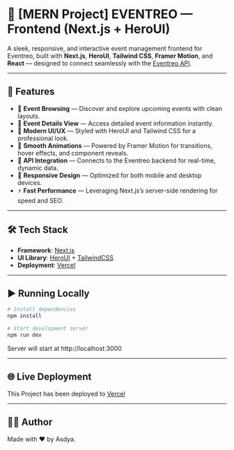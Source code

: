 # 🎨 [MERN Project] EVENTREO — Frontend (Next.js + HeroUI)

A sleek, responsive, and interactive event management frontend for Eventreo, built with **Next.js**, **HeroUI**, **Tailwind CSS**, **Framer Motion**, and **React** — designed to connect seamlessly with the [Eventreo API](https://github.com/raddva/api-eventreo).

---

## 🚀 Features

- 📅 **Event Browsing** — Discover and explore upcoming events with clean layouts.
- 📝 **Event Details View** — Access detailed event information instantly.
- 🎨 **Modern UI/UX** — Styled with HeroUI and Tailwind CSS for a professional look.
- 💫 **Smooth Animations** — Powered by Framer Motion for transitions, hover effects, and component reveals.
- 🔗 **API Integration** — Connects to the Eventreo backend for real-time, dynamic data.
- 📱 **Responsive Design** — Optimized for both mobile and desktop devices.
- ⚡ **Fast Performance** — Leveraging Next.js’s server-side rendering for speed and SEO.

---

## 🛠️ Tech Stack

- **Framework**: [Next.js](https://nextjs.org/)
- **UI Library**: [HeroUI](https://www.heroui.com/) + [TailwindCSS](https://tailwindcss.com/)
- **Deployment**: [Vercel](https://vercel.com/)

---

## ▶️ Running Locally

```bash
# Install dependencies
npm install

# Start development server
npm run dev
```

Server will start at http://localhost:3000

---

## 🌐 Live Deployment

This Project has been deployed to [Vercel](https://eventreo.vercel.app/)

---

## 🙋‍♀️ Author

Made with ❤️ by Asdya.
